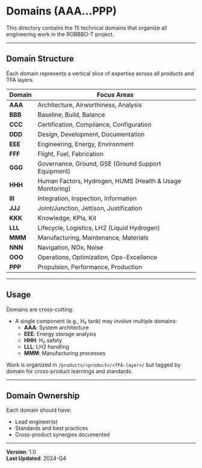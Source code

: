 # Domains (AAA…PPP)

This directory contains the 15 technical domains that organize all engineering work in the ROBBBO-T project.

---

## Domain Structure

Each domain represents a vertical slice of expertise across all products and TFA layers.

| Domain | Focus Areas |
|--------|-------------|
| **AAA** | Architecture, Airworthiness, Analysis |
| **BBB** | Baseline, Build, Balance |
| **CCC** | Certification, Compliance, Configuration |
| **DDD** | Design, Development, Documentation |
| **EEE** | Engineering, Energy, Environment |
| **FFF** | Flight, Fuel, Fabrication |
| **GGG** | Governance, Ground, GSE (Ground Support Equipment) |
| **HHH** | Human Factors, Hydrogen, HUMS (Health & Usage Monitoring) |
| **III** | Integration, Inspection, Information |
| **JJJ** | Joint/Junction, Jettison, Justification |
| **KKK** | Knowledge, KPIs, Kit |
| **LLL** | Lifecycle, Logistics, LH2 (Liquid Hydrogen) |
| **MMM** | Manufacturing, Maintenance, Materials |
| **NNN** | Navigation, NOx, Noise |
| **OOO** | Operations, Optimization, Ops-Excellence |
| **PPP** | Propulsion, Performance, Production |

---

## Usage

Domains are cross-cutting:
- A single component (e.g., H₂ tank) may involve multiple domains:
  - **AAA**: System architecture
  - **EEE**: Energy storage analysis
  - **HHH**: H₂ safety
  - **LLL**: LH2 handling
  - **MMM**: Manufacturing processes

Work is organized in `/products/<product>/<TFA-layer>/` but tagged by domain for cross-product learnings and standards.

---

## Domain Ownership

Each domain should have:
- Lead engineer(s)
- Standards and best practices
- Cross-product synergies documented

---

**Version**: 1.0  
**Last Updated**: 2024-Q4
